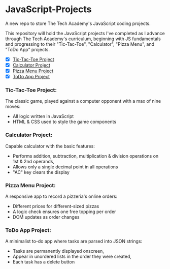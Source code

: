 # JavaScript-Projects
A new repo to store The Tech Academy's JavaScript coding projects.

This repository will hold the JavaScript projects I've completed as I advance through The Tech Academy's curriculum, beginning with JS fundamentals and progressing to their "Tic-Tac-Toe", "Calculator", "Pizza Menu", and "ToDo App" projects.

- [x] [Tic-Tac-Toe Project](TicTacToe)
- [x] [Calculator Project](Calculator)
- [x] [Pizza Menu Project](Pizza_Project)
- [x] [ToDo App Project](ToDo_App)

### Tic-Tac-Toe Project:
The classic game, played against a computer opponent with a max of nine moves:
- All logic written in JavaScript
- HTML & CSS used to style the game components

### Calculator Project:
Capable calculator with the basic features:
- Performs addition, subtraction, multiplication & division operations on 1st & 2nd operands,
- Allows only a single decimal point in all operations
- "AC" key clears the display

### Pizza Menu Project:
A responsive app to record a pizzeria's online orders:
- Different prices for different-sized pizzas
- A logic check ensures one free topping per order
- DOM updates as order changes

### ToDo App Project:
A minimalist to-do app where tasks are parsed into JSON strings:
- Tasks are permanently displayed onscreen,
- Appear in unordered lists in the order they were created,
- Each task has a delete button
